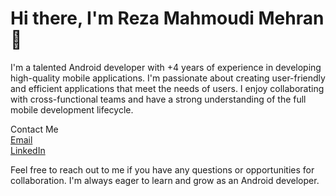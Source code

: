 # Hi there, I'm Reza Mahmoudi Mehran 👋
I'm a talented Android developer with +4 years of experience in developing high-quality mobile applications. I'm passionate about creating user-friendly and efficient applications that meet the needs of users. I enjoy collaborating with cross-functional teams and have a strong understanding of the full mobile development lifecycle.

Contact Me
<br/>
<a href="mailto: reza.mahmoudi.mehran@gmail.com">
  Email
</a>
<br/>
<a href="https://www.linkedin.com/in/reza-mahmoudi-mehran-7012a0153">
  LinkedIn
</a>

Feel free to reach out to me if you have any questions or opportunities for collaboration. I'm always eager to learn and grow as an Android developer.
